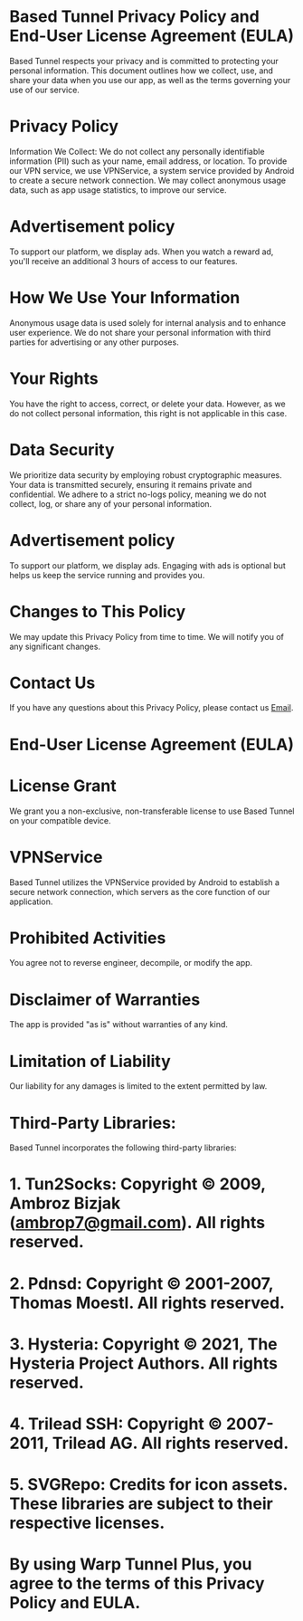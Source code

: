 # Based Tunnel Privacy Policy and End-User License Agreement (EULA)

Based Tunnel respects your privacy and is committed to protecting your personal information. This document outlines how we collect, use, and share your data when you use our app, as well as the terms governing your use of our service.

# Privacy Policy

Information We Collect: We do not collect any personally identifiable information (PII) such as your name, email address, or location. To provide our VPN service, we use VPNService, a system service provided by Android to create a secure network connection. We may collect anonymous usage data, such as app usage statistics, to improve our service.

# Advertisement policy

To support our platform, we display ads. When you watch a reward ad, you'll receive an additional 3 hours of access to our features.

# How We Use Your Information

Anonymous usage data is used solely for internal analysis and to enhance user experience. We do not share your personal information with third parties for advertising or any other purposes.

# Your Rights

You have the right to access, correct, or delete your data. However, as we do not collect personal information, this right is not applicable in this case.

# Data Security

We prioritize data security by employing robust cryptographic measures. Your data is transmitted securely, ensuring it remains private and confidential. We adhere to a strict no-logs policy, meaning we do not collect, log, or share any of your personal information.

# Advertisement policy

To support our platform, we display ads. Engaging with ads is optional but helps us keep the service running and provides you.

# Changes to This Policy

We may update this Privacy Policy from time to time. We will notify you of any significant changes.   

# Contact Us

If you have any questions about this Privacy Policy, please contact us [Email](mailto:basedcatx@gmail.com).  

# End-User License Agreement (EULA)

# License Grant

We grant you a non-exclusive, non-transferable license to use Based Tunnel on your compatible device.

# VPNService

Based Tunnel utilizes the VPNService provided by Android to establish a secure network connection, which servers as the core function of our application.

# Prohibited Activities 

You agree not to reverse engineer, decompile, or modify the app.

# Disclaimer of Warranties

The app is provided "as is" without warranties of any kind.

# Limitation of Liability

Our liability for any damages is limited to the extent permitted by law.
    
# Third-Party Libraries: 
Based Tunnel incorporates the following third-party libraries:

#  1. Tun2Socks: Copyright © 2009, Ambroz Bizjak (ambrop7@gmail.com). All rights reserved.

#  2. Pdnsd: Copyright © 2001-2007, Thomas Moestl. All rights reserved.

#  3. Hysteria: Copyright © 2021, The Hysteria Project Authors. All rights reserved.

#  4. Trilead SSH: Copyright © 2007-2011, Trilead AG. All rights reserved.

#  5. SVGRepo: Credits for icon assets. These libraries are subject to their respective licenses.

# By using Warp Tunnel Plus, you agree to the terms of this Privacy Policy and EULA.
